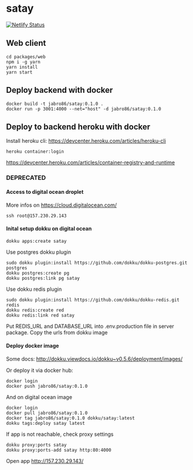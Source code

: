 # satay

[![Netlify Status](https://api.netlify.com/api/v1/badges/b014bcab-d716-46a2-879d-34e6a95ff5b9/deploy-status)](https://app.netlify.com/sites/satay/deploys)

## Web client

```
cd packages/web
npm i -g yarn
yarn install
yarn start
```

## Deploy backend with docker

```
docker build -t jabro86/satay:0.1.0 .
docker run -p 3001:4000 --net="host" -d jabro86/satay:0.1.0
```

## Deploy to backend heroku with docker

Install heroku cli: https://devcenter.heroku.com/articles/heroku-cli

```
heroku container:login
```

https://devcenter.heroku.com/articles/container-registry-and-runtime

### DEPRECATED

#### Access to digital ocean droplet

More infos on https://cloud.digitalocean.com/

```
ssh root@157.230.29.143
```

#### Inital setup dokku on digital ocean

```
dokku apps:create satay
```

Use postgres dokku plugin

```
sudo dokku plugin:install https://github.com/dokku/dokku-postgres.git postgres
dokku postgres:create pg
dokku postgres:link pg satay
```

Use dokku redis plugin

```
sudo dokku plugin:install https://github.com/dokku/dokku-redis.git redis
dokku redis:create red
dokku redis:link red satay
```

Put REDIS_URL and DATABASE_URL into .env.production file in server package. Copy the urls from dokku image

#### Deploy docker image

Some docs: http://dokku.viewdocs.io/dokku~v0.5.6/deployment/images/

Or deploy it via docker hub:

```
docker login
docker push jabro86/satay:0.1.0
```

And on digital ocean image

```
docker login
docker pull jabro86/satay:0.1.0
docker tag jabro86/satay:0.1.0 dokku/satay:latest
dokku tags:deploy satay latest
```

If app is not reachable, check proxy settings

```
dokku proxy:ports satay
dokku proxy:ports-add satay http:80:4000
```

Open app http://157.230.29.143/
